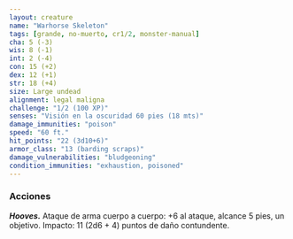 ```yaml
---
layout: creature
name: "Warhorse Skeleton"
tags: [grande, no-muerto, cr1/2, monster-manual]
cha: 5 (-3)
wis: 8 (-1)
int: 2 (-4)
con: 15 (+2)
dex: 12 (+1)
str: 18 (+4)
size: Large undead
alignment: legal maligna
challenge: "1/2 (100 XP)"
senses: "Visión en la oscuridad 60 pies (18 mts)"
damage_immunities: "poison"
speed: "60 ft."
hit_points: "22 (3d10+6)"
armor_class: "13 (barding scraps)"
damage_vulnerabilities: "bludgeoning"
condition_immunities: "exhaustion, poisoned"
---
```


### Acciones

***Hooves.*** Ataque de arma cuerpo a cuerpo: +6 al ataque, alcance 5 pies, un objetivo. Impacto: 11 (2d6 + 4) puntos de daño contundente.